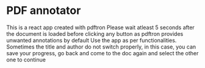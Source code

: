 # PDF annotator
This is a react app created with pdftron
Please wait atleast 5 seconds after the document is loaded before clicking any button as pdftron provides unwanted annotations by default
Use the app as per functionalities.
Sometimes the title and author do not switch properly, in this case, you can save your progress, go back and come to the doc again and select the other one to continue
